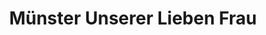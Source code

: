---
layout: question
title: "Münster Unserer Lieben Frau"
description: "das ist der Name dieser spätgotischen Kirche. Erbaut wurde sie etwa im Jahre 826 von Bischof Radolf von Verona, dem Namensgeber dieser Stadt!"
question: "Wie hoch ist das Münster?"
input:
  correct: 82
  correct_link: "/radolfzell/muenster_richtig"
  wrong_link: "/radolfzell/muenster_falsch"
---